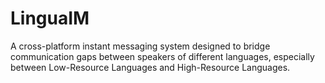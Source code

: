 # LinguaIM
A cross-platform instant messaging system designed to bridge communication gaps between speakers of different languages, especially between Low-Resource Languages and High-Resource Languages.
